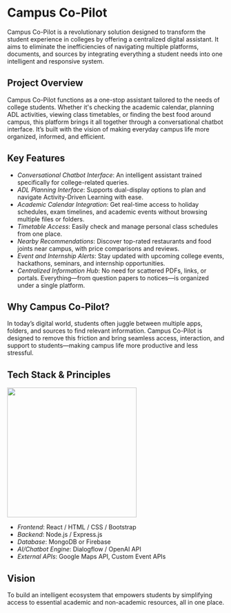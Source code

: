 # Campus Co-Pilot

Campus Co-Pilot is a revolutionary solution designed to transform the student experience in colleges by offering a centralized digital assistant. It aims to eliminate the inefficiencies of navigating multiple platforms, documents, and sources by integrating everything a student needs into one intelligent and responsive system.

## Project Overview

Campus Co-Pilot functions as a one-stop assistant tailored to the needs of college students. Whether it's checking the academic calendar, planning ADL activities, viewing class timetables, or finding the best food around campus, this platform brings it all together through a conversational chatbot interface. It’s built with the vision of making everyday campus life more organized, informed, and efficient.

## Key Features

- *Conversational Chatbot Interface*: An intelligent assistant trained specifically for college-related queries.
- *ADL Planning Interface*: Supports dual-display options to plan and navigate Activity-Driven Learning with ease.
- *Academic Calendar Integration*: Get real-time access to holiday schedules, exam timelines, and academic events without browsing multiple files or folders.
- *Timetable Access*: Easily check and manage personal class schedules from one place.
- *Nearby Recommendations*: Discover top-rated restaurants and food joints near campus, with price comparisons and reviews.
- *Event and Internship Alerts*: Stay updated with upcoming college events, hackathons, seminars, and internship opportunities.
- *Centralized Information Hub*: No need for scattered PDFs, links, or portals. Everything—from question papers to notices—is organized under a single platform.

## Why Campus Co-Pilot?

In today’s digital world, students often juggle between multiple apps, folders, and sources to find relevant information. Campus Co-Pilot is designed to remove this friction and bring seamless access, interaction, and support to students—making campus life more productive and less stressful.

## Tech Stack & Principles
<img src="https://miro.medium.com/v2/resize:fit:1100/format:webp/0*WYv0_CaBmCTt7FXc" height="300px">

- *Frontend*: React / HTML / CSS / Bootstrap
- *Backend*: Node.js / Express.js
- *Database*: MongoDB or Firebase
- *AI/Chatbot Engine*: Dialogflow / OpenAI API
- *External APIs*: Google Maps API, Custom Event APIs


## Vision

To build an intelligent ecosystem that empowers students by simplifying access to essential academic and non-academic resources, all in one place.